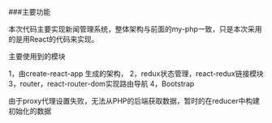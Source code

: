 ###主要功能

本次代码主要实现新闻管理系统，整体架构与前面的my-php一致，只是本次采用的是用React的代码来实现。

主要使用到的模块

1，由create-react-app 生成的架构，
2，redux状态管理，react-redux链接模块
3，router，react-router-dom实现路由导航
4，Bootstrap

由于proxy代理设置失败，无法从PHP的后端获取数据，暂时的在reducer中构建初始化的数据